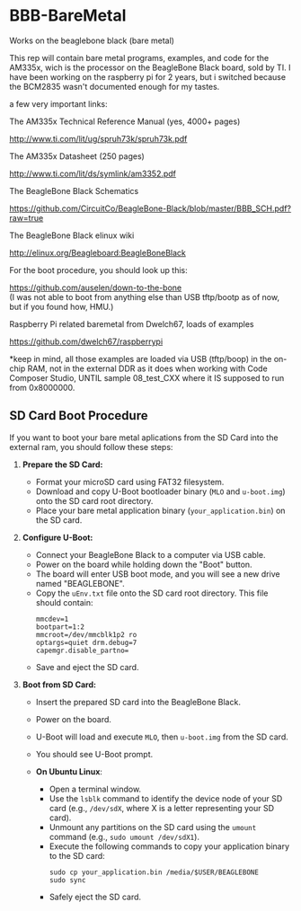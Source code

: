 BBB-BareMetal
===============

Works on the beaglebone black (bare metal)


This rep will contain bare metal programs, examples, and code for the AM335x, wich is the processor on the BeagleBone Black board, sold by TI. I have been working on the raspberry pi for 2 years, but i switched because the BCM2835 wasn't documented enough for my tastes. 

a few very important links:

The AM335x Technical Reference Manual (yes, 4000+ pages) 

http://www.ti.com/lit/ug/spruh73k/spruh73k.pdf

The AM335x Datasheet (250 pages) 

http://www.ti.com/lit/ds/symlink/am3352.pdf

The BeagleBone Black Schematics 

https://github.com/CircuitCo/BeagleBone-Black/blob/master/BBB_SCH.pdf?raw=true

The BeagleBone Black elinux wiki 

http://elinux.org/Beagleboard:BeagleBoneBlack

For the boot procedure, you should look up this: 

https://github.com/auselen/down-to-the-bone  
(I was not able to boot from anything else than USB tftp/bootp as of now, but if you found how, HMU.)

Raspberry Pi related baremetal from Dwelch67, loads of examples 

https://github.com/dwelch67/raspberrypi


*keep in mind, all those examples are loaded via USB (tftp/boop) in the on-chip RAM, not in the external DDR as it does when working with Code Composer Studio, UNTIL sample 08_test_CXX where it IS supposed to run from 0x8000000.

## SD Card Boot Procedure
If you want to boot your bare metal aplications from the SD Card into the external ram, you should follow these steps:

1. **Prepare the SD Card:**
   - Format your microSD card using FAT32 filesystem.
   - Download and copy U-Boot bootloader binary (`MLO` and `u-boot.img`) onto the SD card root directory.
   - Place your bare metal application binary (`your_application.bin`) on the SD card.

2. **Configure U-Boot:**
   - Connect your BeagleBone Black to a computer via USB cable.
   - Power on the board while holding down the "Boot" button.
   - The board will enter USB boot mode, and you will see a new drive named "BEAGLEBONE".
   - Copy the `uEnv.txt` file onto the SD card root directory. This file should contain:
     ```
     mmcdev=1
     bootpart=1:2
     mmcroot=/dev/mmcblk1p2 ro
     optargs=quiet drm.debug=7
     capemgr.disable_partno=
     ```
   - Save and eject the SD card.

3. **Boot from SD Card:**
   - Insert the prepared SD card into the BeagleBone Black.
   - Power on the board.
   - U-Boot will load and execute `MLO`, then `u-boot.img` from the SD card.
   - You should see U-Boot prompt.

   - **On Ubuntu Linux**:
     - Open a terminal window.
     - Use the `lsblk` command to identify the device node of your SD card (e.g., `/dev/sdX`, where X is a letter representing your SD card).
     - Unmount any partitions on the SD card using the `umount` command (e.g., `sudo umount /dev/sdX1`).
     - Execute the following commands to copy your application binary to the SD card:
       ```
       sudo cp your_application.bin /media/$USER/BEAGLEBONE
       sudo sync
       ```
     - Safely eject the SD card.
     
